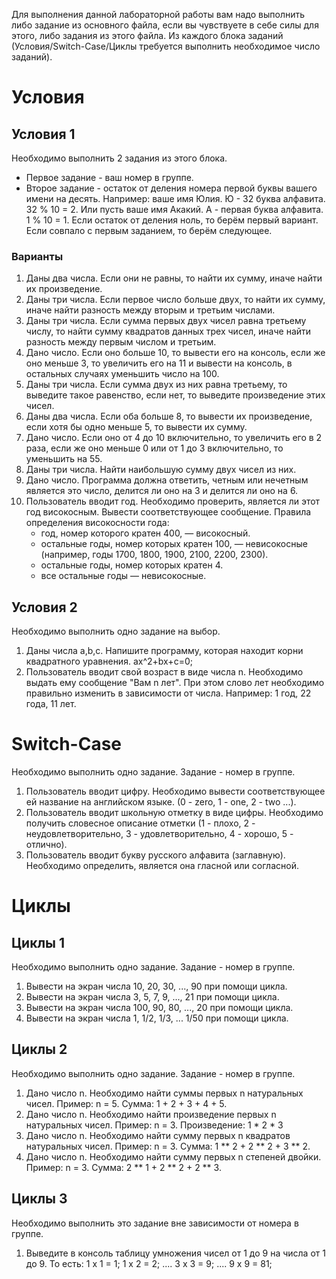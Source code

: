 Для выполнения данной лабораторной работы вам надо выполнить либо задание из основного файла, если вы чувствуете в себе силы для этого, либо задания из этого файла.
Из каждого блока заданий (Условия/Switch-Case/Циклы требуется выполнить необходимое число заданий).

# Условия
## Условия 1
Необходимо выполнить 2 задания из этого блока. 
- Первое задание - ваш номер в группе. 
- Второе задание - остаток от деления номера первой буквы вашего имени на десять. 
  Например: ваше имя Юлия. Ю - 32 буква алфавита. 32 % 10 = 2. Или пусть ваше имя Акакий. А - первая буква алфавита. 1 % 10 = 1.
  Если остаток от деления ноль, то берём первый вариант.
  Если совпало с первым заданием, то берём следующее.

### Варианты
1.  Даны два числа. Если они не равны, то найти их сумму, иначе найти их произведение.
2.  Даны три числа. Если первое число больше двух, то найти их сумму, иначе найти разность между вторым и третьим числами.
3.  Даны три числа. Если сумма первых двух чисел равна третьему числу, то найти сумму квадратов данных трех чисел, иначе найти разность между первым числом и третьим.
4.  Дано число. Если оно больше 10, то вывести его на консоль, если же оно меньше 3, то увеличить его на 11 и вывести на консоль, в остальных случаях уменьшить число на 100.
5.  Даны три числа. Если сумма двух из них равна третьему, то выведите такое равенство, если нет, то выведите произведение этих чисел.
6.  Даны два числа. Если оба больше 8, то вывести их произведение, если хотя бы одно меньше 5, то вывести их сумму.
7.  Дано число. Если оно от 4 до 10 включительно, то увеличить его в 2 раза, если же оно меньше 0 или от 1 до 3 включительно, то уменьшить на 55.
8.  Даны три числа. Найти наибольшую сумму двух чисел из них.
9.  Дано число. Программа должна ответить, четным или нечетным является это число, делится ли оно на 3 и делится ли оно на 6.
10. Пользователь вводит год. Необходимо проверить, является ли этот год високосным. Вывести соответствующее сообщение. 
    Правила определения високосности года:
    - год, номер которого кратен 400, — високосный.
    - остальные годы, номер которых кратен 100, — невисокосные (например, годы 1700, 1800, 1900, 2100, 2200, 2300).
    - остальные годы, номер которых кратен 4.
    - все остальные годы — невисокосные.


## Условия 2
Необходимо выполнить одно задание на выбор.

1. Даны числа a,b,c. Напишите программу, которая находит корни квадратного уравнения. ax^2+bx+c=0;
2. Пользователь вводит свой возраст в виде числа n. Необходимо выдать ему сообщение "Вам n лет". При этом слово лет необходимо правильно изменить в зависимости от числа. 
    Например: 1 год, 22 года, 11 лет.

# Switch-Case
Необходимо выполнить одно задание. Задание - номер в группе.
 
 1. Пользователь вводит цифру. Необходимо вывести соответствующее ей название на английском языке. (0 - zero, 1 - one, 2 - two ...).
 2. Пользователь вводит школьную отметку в виде цифры. Необходимо получить словесное описание отметки (1 - плохо, 2 - неудовлетворительно, 3 - удовлетворительно, 4 - хорошо, 5 - отлично).
 3. Пользователь вводит букву русского алфавита (заглавную). Необходимо определить, является она гласной или согласной.

# Циклы
## Циклы 1
Необходимо выполнить одно задание. Задание - номер в группе.

1.  Вывести на экран числа 10, 20, 30, ..., 90 при помощи цикла.
2.  Вывести на экран числа 3, 5, 7, 9, ..., 21 при помощи цикла.
3.  Вывести на экран числа 100, 90, 80, ..., 20 при помощи цикла.
4.  Вывести на экран числа 1, 1/2, 1/3, ... 1/50 при помощи цикла.

## Циклы 2
Необходимо выполнить одно задание. Задание - номер в группе.

1. Дано число n. Необходимо найти суммы первых n натуральных чисел.
   Пример: n = 5. Сумма: 1 + 2 + 3 + 4 + 5.
2. Дано число n. Необходимо найти произведение первых n натуральных чисел.
   Пример: n = 3. Произведение: 1 * 2 * 3
3. Дано число n. Необходимо найти сумму первых n квадратов натуральных чисел.
   Пример: n = 3. Сумма: 1 ** 2 + 2 ** 2 + 3 ** 2.
4. Дано число n. Необходимо найти сумму первых n степеней двойки.
   Пример: n = 3. Сумма: 2 ** 1 + 2 ** 2 + 2 ** 3.
   
## Циклы 3
Необходимо выполнить это задание вне зависимости от номера в группе.
1.  Выведите в консоль таблицу умножения чисел от 1 до 9 на числа от 1 до 9. То есть:
    1 x 1 = 1;
    1 x 2 = 2;
    ....
    3 x 3 = 9;
    ....
    9 x 9 = 81;
